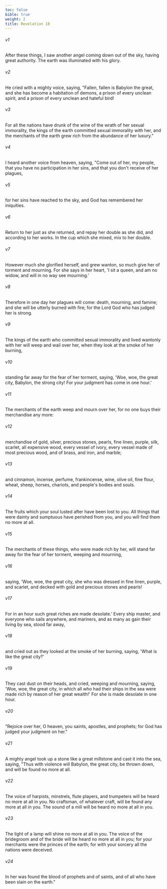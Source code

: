 ```yaml
---
toc: false
bible: true
weight: 2
title: Revelation 18
---
```




###### v1 
After these things, I saw another angel coming down out of the sky, having great authority. The earth was illuminated with his glory. 

###### v2 
He cried with a mighty voice, saying, "Fallen, fallen is Babylon the great, and she has become a habitation of demons, a prison of every unclean spirit, and a prison of every unclean and hateful bird! 

###### v3 
For all the nations have drunk of the wine of the wrath of her sexual immorality, the kings of the earth committed sexual immorality with her, and the merchants of the earth grew rich from the abundance of her luxury." 

###### v4 
I heard another voice from heaven, saying, "Come out of her, my people, that you have no participation in her sins, and that you don't receive of her plagues, 

###### v5 
for her sins have reached to the sky, and God has remembered her iniquities. 

###### v6 
Return to her just as she returned, and repay her double as she did, and according to her works. In the cup which she mixed, mix to her double. 

###### v7 
However much she glorified herself, and grew wanton, so much give her of torment and mourning. For she says in her heart, 'I sit a queen, and am no widow, and will in no way see mourning.' 

###### v8 
Therefore in one day her plagues will come: death, mourning, and famine; and she will be utterly burned with fire; for the Lord God who has judged her is strong. 

###### v9 
The kings of the earth who committed sexual immorality and lived wantonly with her will weep and wail over her, when they look at the smoke of her burning, 

###### v10 
standing far away for the fear of her torment, saying, 'Woe, woe, the great city, Babylon, the strong city! For your judgment has come in one hour.' 

###### v11 
The merchants of the earth weep and mourn over her, for no one buys their merchandise any more: 

###### v12 
merchandise of gold, silver, precious stones, pearls, fine linen, purple, silk, scarlet, all expensive wood, every vessel of ivory, every vessel made of most precious wood, and of brass, and iron, and marble; 

###### v13 
and cinnamon, incense, perfume, frankincense, wine, olive oil, fine flour, wheat, sheep, horses, chariots, and people's bodies and souls. 

###### v14 
The fruits which your soul lusted after have been lost to you. All things that were dainty and sumptuous have perished from you, and you will find them no more at all. 

###### v15 
The merchants of these things, who were made rich by her, will stand far away for the fear of her torment, weeping and mourning, 

###### v16 
saying, 'Woe, woe, the great city, she who was dressed in fine linen, purple, and scarlet, and decked with gold and precious stones and pearls! 

###### v17 
For in an hour such great riches are made desolate.' Every ship master, and everyone who sails anywhere, and mariners, and as many as gain their living by sea, stood far away, 

###### v18 
and cried out as they looked at the smoke of her burning, saying, 'What is like the great city?' 

###### v19 
They cast dust on their heads, and cried, weeping and mourning, saying, 'Woe, woe, the great city, in which all who had their ships in the sea were made rich by reason of her great wealth!' For she is made desolate in one hour. 

###### v20 
"Rejoice over her, O heaven, you saints, apostles, and prophets; for God has judged your judgment on her." 

###### v21 
A mighty angel took up a stone like a great millstone and cast it into the sea, saying, "Thus with violence will Babylon, the great city, be thrown down, and will be found no more at all. 

###### v22 
The voice of harpists, minstrels, flute players, and trumpeters will be heard no more at all in you. No craftsman, of whatever craft, will be found any more at all in you. The sound of a mill will be heard no more at all in you. 

###### v23 
The light of a lamp will shine no more at all in you. The voice of the bridegroom and of the bride will be heard no more at all in you; for your merchants were the princes of the earth; for with your sorcery all the nations were deceived. 

###### v24 
In her was found the blood of prophets and of saints, and of all who have been slain on the earth."
